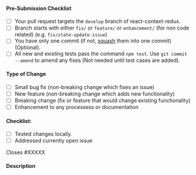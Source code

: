 <!-- ReactContextRedux Pull Request Template -->

<!-- IMPORTANT Please review https://github.com/Jefreesujit/react-context-redux/blob/master/CONTRIBUTING.md for detailed contributing guidelines -->
<!-- Make sure that your PR is not a duplicate -->

#### Pre-Submission Checklist
<!-- Go over all points below, and after creating the PR, tick all the checkboxes that apply. -->
<!-- All points should be verified, otherwise, read the CONTRIBUTING guidelines from above-->
<!-- If you're unsure about any of these, don't hesitate to ask. We're here to help! -->
- [ ] Your pull request targets the `develop` branch of react-context-redux.
- [ ] Branch starts with either `fix/` or `feature/` or `enhancement/` (for non code related) (e.g. `fix/state-update-issue`)
- [ ] You have only one commit (if not, [squash](https://medium.com/@dhanushu/git-squashing-commits-e15ecdf44108) them into one commit) (Optional).
- [ ] All new and existing tests pass the command `npm test`. Use `git commit --amend` to amend any fixes (Not needed until test cases are added).

#### Type of Change
<!-- What type of change does your code introduce? After creating the PR, tick the checkboxes that apply. -->
- [ ] Small bug fix (non-breaking change which fixes an issue)
- [ ] New feature (non-breaking change which adds new functionality)
- [ ] Breaking change (fix or feature that would change existing functionality)
- [ ] Enhancement to any processess or documentation

#### Checklist:
<!-- Go over all points below, and after creating the PR, tick the checkboxes that apply. -->
<!-- If you're unsure about any of these, don't hesitate to ask in the Contributors room linked above. We're here to help! -->
- [ ] Tested changes locally.
- [ ] Addressed currently open issue <!-- (replace XXXXX with an issue no in next line) -->

Closes #XXXXX

#### Description
<!-- Describe your changes in detail -->
